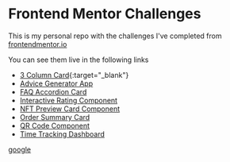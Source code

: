 # **Frontend Mentor Challenges**

This is my personal repo with the challenges I've completed from [frontendmentor.io](https://frontendmentor.io)<br>

You can see them live in the following links

- [3 Column Card](https://3-column-card-fcc.vercel.app/){:target="_blank"}
- [Advice Generator App](https://advice-generator-app-fcc.vercel.app/)
- [FAQ Accordion Card](https://faq-accordion-card-main-fcc.vercel.app/)
- [Interactive Rating Component](https://qr-code-fcc.netlify.app/)
- [NFT Preview Card Component](https://nft-card-preview-fcc.netlify.app/)
- [Order Summary Card](https://order-summary-fcc.netlify.app/)
- [QR Code Component](https://qr-code-fcc.netlify.app/)
- [Time Tracking Dashboard ](https://time-tracking-dashboard-fcc.netlify.app/)

<a href="https://google.es/" target="_blank">google</a>